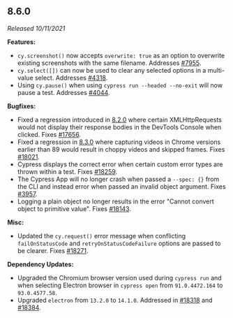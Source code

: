 ## 8.6.0

_Released 10/11/2021_

**Features:**

- `cy.screenshot()` now accepts `overwrite: true` as an option to overwrite
  existing screenshots with the same filename. Addresses
  [#7955](https://github.com/cypress-io/cypress/issues/7955).
- `cy.select([])` can now be used to clear any selected options in a multi-value
  select. Addresses [#4318](https://github.com/cypress-io/cypress/issues/4318).
- Using `cy.pause()` when using `cypress run --headed --no-exit` will now pause
  a test. Addresses [#4044](https://github.com/cypress-io/cypress/issues/4044).

**Bugfixes:**

- Fixed a regression introduced in [8.2.0](#8-2-0) where certain XMLHttpRequests
  would not display their response bodies in the DevTools Console when clicked.
  Fixes [#17656](https://github.com/cypress-io/cypress/issues/17656).
- Fixed a regression in [8.3.0](#8-3-0) where capturing videos in Chrome
  versions earlier than 89 would result in choppy videos and skipped frames.
  Fixes [#18021](https://github.com/cypress-io/cypress/issues/18021).
- Cypress displays the correct error when certain custom error types are thrown
  within a test. Fixes
  [#18259](https://github.com/cypress-io/cypress/issues/18259).
- The Cypress App will no longer crash when passed a `--spec: {}` from the CLI
  and instead error when passed an invalid object argument. Fixes
  [#3957](https://github.com/cypress-io/cypress/issues/3957).
- Logging a plain object no longer results in the error "Cannot convert object
  to primitive value". Fixes
  [#18143](https://github.com/cypress-io/cypress/issues/18143).

**Misc:**

- Updated the `cy.request()` error message when conflicting `failOnStatusCode`
  and `retryOnStatusCodeFailure` options are passed to be clearer. Fixes
  [#18271](https://github.com/cypress-io/cypress/issues/18271).

**Dependency Updates:**

- Upgraded the Chromium browser version used during `cypress run` and when
  selecting Electron browser in `cypress open` from `91.0.4472.164` to
  `93.0.4577.58`.
- Upgraded `electron` from `13.2.0` to `14.1.0`. Addressed in
  [#18318](https://github.com/cypress-io/cypress/issues/18318) and
  [#18384](https://github.com/cypress-io/cypress/issues/18384).
